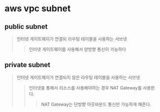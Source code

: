 # aws vpc subnet

## public subnet

> 인터넷 게이트웨이가 연결되 라우팅 테이블을 사용하는 서브넷
>
> > 인터넷 게이트웨이를 사용해서 양방향 통신이 가능하다

## private subnet

> 인터넷 게이트웨이가 연결되지 않은 라우팅 테이블을 사용하는 서브넷
>
> > 인터넷을 통해서 리소스를 사용해야하는 경우 NAT Gateway를 사용한다.
> >
> > > NAT Gateway는 단방향 아웃바운드 통신만 가능하게 해준다.
